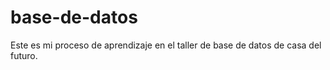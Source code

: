 # base-de-datos
Este es mi proceso de aprendizaje en el taller de base de datos de casa del futuro.
